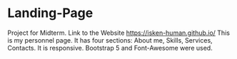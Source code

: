 # Landing-Page
Project for Midterm.
Link to the Website https://isken-human.github.io/
This is my personnel page. It has four sections: About me, Skills, Services, Contacts.
It is responsive. Bootstrap 5 and Font-Awesome were used. 
